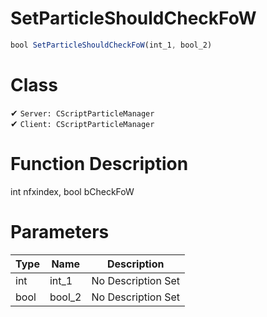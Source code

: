 # SetParticleShouldCheckFoW
```js	
bool SetParticleShouldCheckFoW(int_1, bool_2)
```
# Class
✔ `Server: CScriptParticleManager`  
✔ `Client: CScriptParticleManager`  

# Function Description
int nfxindex, bool bCheckFoW
# Parameters
Type|Name|Description
--|--|--
int|int_1|No Description Set
bool|bool_2|No Description Set
